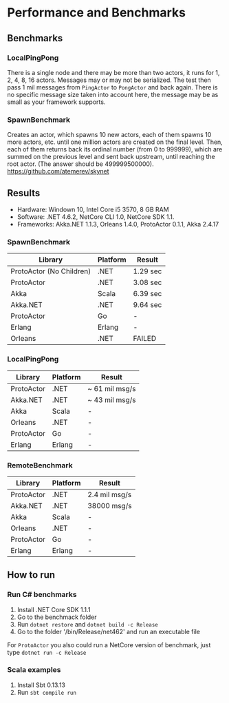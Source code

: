 # Performance and Benchmarks

## Benchmarks
### LocalPingPong
There is a single node and there may be more than two actors, it runs for 1, 2, 4, 8, 16 actors. Messages may or may not be serialized. The test then pass 1 mil messages from `PingActor` to `PongActor` and back again. There is no specific message size taken into account here, the message may be as small as your framework supports.

### SpawnBenchmark
Creates an actor, which spawns 10 new actors, each of them spawns 10 more actors, etc. until one million actors are created on the final level. Then, each of them returns back its ordinal number (from 0 to 999999), which are summed on the previous level and sent back upstream, until reaching the root actor. (The answer should be 499999500000).
https://github.com/atemerev/skynet

## Results
- Hardware: Windown 10, Intel Core i5 3570, 8 GB RAM
- Software: .NET 4.6.2, NetCore CLI 1.0, NetCore SDK 1.1.
- Frameworks: Akka.NET 1.1.3, Orleans 1.4.0, ProtoActor 0.1.1, Akka 2.4.17

### SpawnBenchmark
|Library	                  | Platform            | Result             |
|---                          |---                  |---                 |
|ProtoActor (No Children)	  | .NET	            | 1.29 sec           |
|ProtoActor                   | .NET	            | 3.08 sec           |
|Akka                         | Scala               | 6.39 sec           |
|Akka.NET                     | .NET                | 9.64 sec           |
|ProtoActor                   | Go                  | -                  |
|Erlang                       | Erlang              | -                  |
|Orleans                      | .NET                | FAILED             |

### LocalPingPong
|Library	                  | Platform            | Result             |
|---                          |---                  |---                 |
|ProtoActor                   | .NET	            | ~ 61 mil msg/s     |
|Akka.NET                     | .NET                | ~ 43 mil msg/s     |
|Akka                         | Scala               | -                  |
|Orleans                      | .NET                | -                  |
|ProtoActor                   | Go                  | -                  |
|Erlang                       | Erlang              | -                  |

### RemoteBenchmark
|Library	                  | Platform            | Result             |
|---                          |---                  |---                 |
|ProtoActor                   | .NET	            | 2.4 mil msg/s      |
|Akka.NET                     | .NET                | 38000 msg/s        |
|Akka                         | Scala               | -                  |
|Orleans                      | .NET                | -                  |
|ProtoActor                   | Go                  | -                  |
|Erlang                       | Erlang              | -                  |


## How to run
### Run C# benchmarks
1. Install .NET Core SDK 1.1.1
2. Go to the benchmack folder
3. Run `dotnet restore` and `dotnet build -c Release`
4. Go to the folder '/bin/Release/net462' and run an executable file

For `ProtoActor` you also could run a NetCore version of benchmark, just type `dotnet run -c Release`

### Scala examples
1. Install Sbt 0.13.13
2. Run `sbt compile run`

